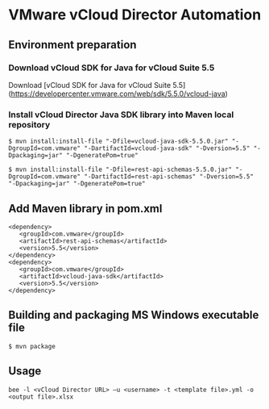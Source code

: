 VMware vCloud Director Automation
=================================

## Environment preparation

### Download vCloud SDK for Java for vCloud Suite 5.5

Download [vCloud SDK for Java for vCloud Suite 5.5] (https://developercenter.vmware.com/web/sdk/5.5.0/vcloud-java)

### Install vCloud Director Java SDK library into Maven local repository


```
$ mvn install:install-file "-Dfile=vcloud-java-sdk-5.5.0.jar" "-DgroupId=com.vmware" "-DartifactId=vcloud-java-sdk" "-Dversion=5.5" "-Dpackaging=jar" "-DgeneratePom=true"
```
```
$ mvn install:install-file "-Dfile=rest-api-schemas-5.5.0.jar" "-DgroupId=com.vmware" "-DartifactId=rest-api-schemas" "-Dversion=5.5" "-Dpackaging=jar" "-DgeneratePom=true"
```

## Add Maven library in pom.xml

```
<dependency>
   <groupId>com.vmware</groupId>
   <artifactId>rest-api-schemas</artifactId>
   <version>5.5</version>
</dependency>
<dependency>
   <groupId>com.vmware</groupId>
   <artifactId>vcloud-java-sdk</artifactId>
   <version>5.5</version>
</dependency>
```

## Building and packaging MS Windows executable file
```
$ mvn package
```

## Usage

```
bee -l <vCloud Director URL> –u <username> -t <template file>.yml -o <output file>.xlsx
```
